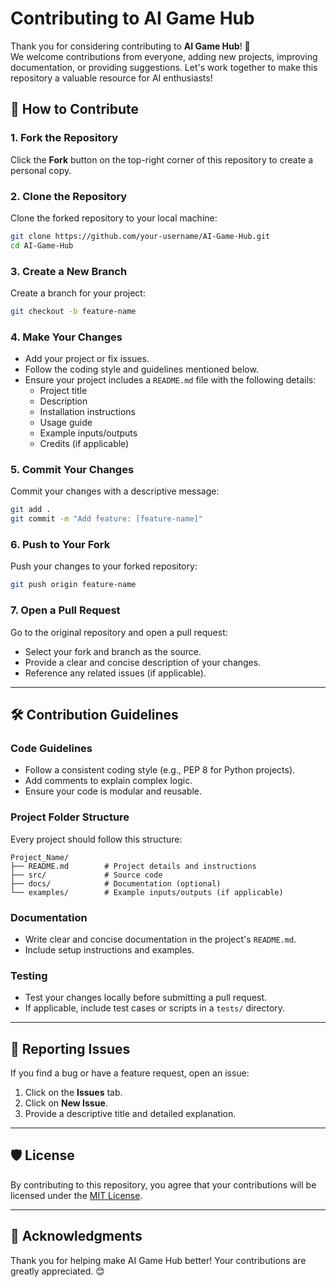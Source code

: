 
# Contributing to AI Game Hub

Thank you for considering contributing to **AI Game Hub**! 🎉  
We welcome contributions from everyone, adding new projects, improving documentation, or providing suggestions. Let's work together to make this repository a valuable resource for AI enthusiasts!

## 📝 How to Contribute

### 1. Fork the Repository
Click the **Fork** button on the top-right corner of this repository to create a personal copy.

### 2. Clone the Repository
Clone the forked repository to your local machine:
```bash
git clone https://github.com/your-username/AI-Game-Hub.git
cd AI-Game-Hub
```

### 3. Create a New Branch
Create a branch for your project:
```bash
git checkout -b feature-name
```

### 4. Make Your Changes
- Add your project or fix issues.
- Follow the coding style and guidelines mentioned below.
- Ensure your project includes a `README.md` file with the following details:
  - Project title
  - Description
  - Installation instructions
  - Usage guide
  - Example inputs/outputs
  - Credits (if applicable)

### 5. Commit Your Changes
Commit your changes with a descriptive message:
```bash
git add .
git commit -m "Add feature: [feature-name]"
```

### 6. Push to Your Fork
Push your changes to your forked repository:
```bash
git push origin feature-name
```

### 7. Open a Pull Request
Go to the original repository and open a pull request:
- Select your fork and branch as the source.
- Provide a clear and concise description of your changes.
- Reference any related issues (if applicable).

---

## 🛠️ Contribution Guidelines

### Code Guidelines
- Follow a consistent coding style (e.g., PEP 8 for Python projects).
- Add comments to explain complex logic.
- Ensure your code is modular and reusable.

### Project Folder Structure
Every project should follow this structure:
```
Project_Name/
├── README.md        # Project details and instructions
├── src/             # Source code
├── docs/            # Documentation (optional)
└── examples/        # Example inputs/outputs (if applicable)
```

### Documentation
- Write clear and concise documentation in the project's `README.md`.
- Include setup instructions and examples.

### Testing
- Test your changes locally before submitting a pull request.
- If applicable, include test cases or scripts in a `tests/` directory.

---

## 🐛 Reporting Issues
If you find a bug or have a feature request, open an issue:
1. Click on the **Issues** tab.
2. Click on **New Issue**.
3. Provide a descriptive title and detailed explanation.

---

## 🛡️ License
By contributing to this repository, you agree that your contributions will be licensed under the [MIT License](LICENSE).

---

## 🙌 Acknowledgments
Thank you for helping make AI Game Hub better! Your contributions are greatly appreciated. 😊
